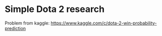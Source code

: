 # Simple Dota 2 research
Problem from kaggle: https://www.kaggle.com/c/dota-2-win-probability-prediction
